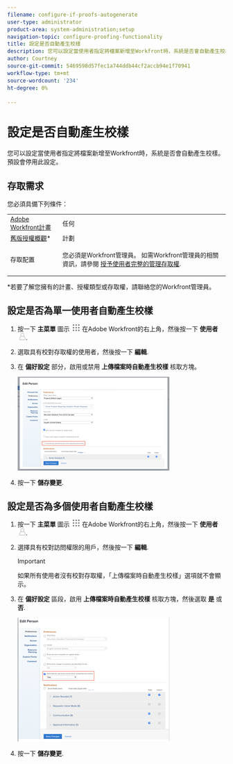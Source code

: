 ```yaml
---
filename: configure-if-proofs-autogenerate
user-type: administrator
product-area: system-administration;setup
navigation-topic: configure-proofing-functionality
title: 設定是否自動產生校樣
description: 您可以設定當使用者指定將檔案新增至Workfront時，系統是否會自動產生校樣。 預設會停用此設定。
author: Courtney
source-git-commit: 5469598d57fec1a744ddb44cf2accb94e1f70941
workflow-type: tm+mt
source-wordcount: '234'
ht-degree: 0%

---
```



# 設定是否自動產生校樣

您可以設定當使用者指定將檔案新增至Workfront時，系統是否會自動產生校樣。 預設會停用此設定。

## 存取需求

您必須具備下列條件：

<table style="table-layout:auto"> 
 <col> 
 <col> 
 <tbody> 
  <tr> 
   <td role="rowheader"><a href="https://www.workfront.com/plans" target="_blank">Adobe Workfront計畫</a> </td> 
   <td>任何</td> 
  </tr> 
  <tr> 
   <td role="rowheader"><a href="../../../administration-and-setup/add-users/access-levels-and-object-permissions/wf-licenses.md" class="MCXref xref">舊版授權概觀</a>*</td> 
   <td>計劃</td> 
  </tr> 
  <tr> 
   <td role="rowheader">存取配置</td> 
   <td> <p>您必須是Workfront管理員。 如需Workfront管理員的相關資訊，請參閱 <a href="../../../administration-and-setup/add-users/configure-and-grant-access/grant-a-user-full-administrative-access.md" class="MCXref xref">授予使用者完整的管理存取權</a>.</p> </td> 
  </tr> 
 </tbody> 
</table>

&#42;若要了解您擁有的計畫、授權類型或存取權，請聯絡您的Workfront管理員。

## 設定是否為單一使用者自動產生校樣

1. 按一下 **主菜單** 圖示 ![](assets/main-menu-icon.png) 在Adobe Workfront的右上角，然後按一下 **使用者** ![](assets/users-icon-in-main-menu.png).
1. 選取具有校對存取權的使用者，然後按一下 **編輯**.
1. 在 **偏好設定** 部分，啟用或禁用 **上傳檔案時自動產生校樣** 核取方塊。

   ![](assets/autogenerate-proofs-350x216.png)

1. 按一下 **儲存變更**.

## 設定是否為多個使用者自動產生校樣

1. 按一下 **主菜單** 圖示 ![](assets/main-menu-icon.png) 在Adobe Workfront的右上角，然後按一下 **使用者** ![](assets/users-icon-in-main-menu.png).
1. 選擇具有校對訪問權限的用戶，然後按一下 **編輯**.

   >[!IMPORTANT]
   >
   >如果所有使用者沒有校對存取權，「上傳檔案時自動產生校樣」選項就不會顯示。

1. 在 **偏好設定** 區段，啟用 **上傳檔案時自動產生校樣** 核取方塊，然後選取 **是** 或 **否**.

   ![](assets/autogenerate-proofs-bulk-350x285.png)

1. 按一下 **儲存變更**.

